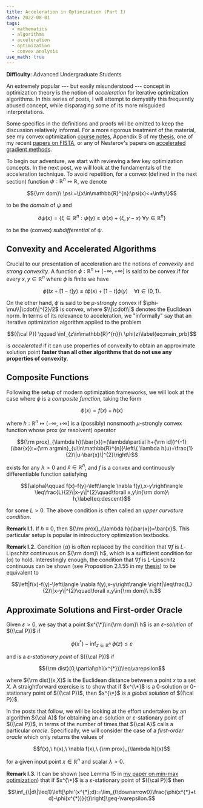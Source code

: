 ```yaml
---
title: Acceleration in Optimization (Part I)
date: 2022-08-01
tags: 
  - mathematics
  - algorithms
  - acceleration
  - optimization
  - convex analysis
use_math: true
---
```


**Difficulty**: Advanced Undergraduate Students

An extremely popular --- but easily misunderstood --- concept in optimization theory is the notion of *acceleration* for iterative optimization algorithms. In this series of posts, I will attempt to demystify this frequently abused concept, while disparaging some of its more misguided interpretations.

Some specifics in the definitions and proofs will be omitted to keep the discussion relatively informal. For a more rigorous treatment of the material, see my convex optimization [course notes](../files/notes/isye8813_MON_CouseNotes_W19.pdf), Appendix B of my [thesis](../files/publications/thesis_william_kong.pdf), one of my recent [papers on FISTA](../files/publications/fista.pdf), or any of Nesterov's papers on [accelerated gradient methods](https://link.springer.com/article/10.1007/s10107-012-0629-5).

To begin our adventure, we start with reviewing a few key optimization concepts. In the next post, we will look at the fundamentals of the acceleration technique. To avoid repetition, for a convex (defined in the next section) function $\psi:\mathbb{R}^{n}\mapsto\mathbb{R}$, we denote 

$${\rm dom}\ \psi:=\{x\in\mathbb{R}^{n}:\psi(x)<+\infty\}$$ 

to be the *domain* of $\psi$ and 

$$\partial\psi(x)=\{\xi\in\mathbb{R}^{n}:\psi(y)\geq\psi(x)+\langle \xi,y-x\rangle\ \forall y\in\mathbb{R}^{n}\}$$ 

to be the (convex) *subdifferential* of $\psi$.

## Convexity and Accelerated Algorithms

Crucial to our presentation of acceleration are the notions of *convexity* and *strong convexity*. A function $\phi:\mathbb{R}^{n}\mapsto(-\infty,+\infty]$ is said to be convex if for every $x,y\in\mathbb{R}^{n}$ where $\phi$ is finite we have 

$$\phi(tx+[1-t]y)\leq t\phi(x)+[1-t]\phi(y)\quad\forall t\in(0,1).$$ 

On the other hand, $\phi$ is said to be $\mu$-strongly convex if $\phi-\mu\\|\cdot\\|^{2}/2$ is convex, where $\\|\cdot\\|$ denotes the Euclidean norm. In terms of its relevance to acceleration, we "informally" say that an iterative optimization algorithm applied to the problem 

$$({\cal P}) \qquad \inf_{z\in\mathbb{R}^{n}}\ \phi(z)\label{eq:main_prb}$$ 

is *accelerated* if it can use properties of convexity to obtain an approximate solution point **faster than all other algorithms that do not use any properties of convexity**.

## Composite Functions

Following the setup of modern optimization frameworks, we will look at the case where $\phi$ is a *composite function,* taking the form 

$$\phi(x)=f(x)+h(x)$$ 

where $h:\mathbb{R}^{n}\mapsto(-\infty,+\infty]$ is a (possibly) nonsmooth $\mu$-strongly convex function whose prox (or resolvent) operator 

$${\rm prox}_{\lambda h}(\bar{x})=(\lambda\partial h+{\rm id})^{-1}(\bar{x}):={\rm argmin}_{u\in\mathbb{R}^{n}}\left\{ \lambda h(u)+\frac{1}{2}\|u-\bar{x}\|^{2}\right\}$$ 

exists for any $\lambda>0$ and $\bar{x}\in\mathbb{R}^{n}$, and $f$ is a convex and continuously differentiable function satisfying 

$$(\alpha)\qquad f(x)-f(y)-\left\langle \nabla f(y),x-y\right\rangle \leq\frac{L}{2}\|x-y\|^{2}\quad\forall x,y\in{\rm dom}\ h,\label{eq:descent}$$

 for some $L>0$. The above condition is often called an *upper curvature condition*.

**Remark I.1.** If $h\equiv0$, then ${\rm prox}_{\lambda h}(\bar{x})=\bar{x}$. This particular setup is popular in introductory optimization textbooks.

**Remark I.2.** Condition $(\alpha)$ is often replaced by the condition that $\nabla f$ is $L$-Lipschitz continuous on ${\rm dom}\ h$, which is a sufficient condition for $(\alpha)$ to hold. Interestingly enough, the condition that $\nabla f$ is $L$-Lipschitz continuous can be shown (see Proposition 2.1.55 in my [thesis](../files/publications/thesis_william_kong.pdf)) to be equivalent to 

$$\left|f(x)-f(y)-\left\langle \nabla f(y),x-y\right\rangle \right|\leq\frac{L}{2}\|x-y\|^{2}\quad\forall x,y\in{\rm dom}\ h.$$

## Approximate Solutions and First-order Oracle

Given $\varepsilon>0$, we say that a point $x^{\*}\in{\rm dom}\ h$ is an *$\varepsilon$-solution* of $({\cal P})$ if 

$$\phi(x^{*})-\inf_{z\in\mathbb{R}^{n}}\ \phi(z)\leq\varepsilon$$ 

and is a *$\varepsilon$-stationary point* of $({\cal P})$ if 

$${\rm dist}(0,\partial\phi(x^{*}))\leq\varepsilon$$ 

where ${\rm dist}(x,X)$ is the Euclidean distance between a point $x$ to a set $X$. A straightforward exercise is to show that if $x^{\*}$ is a 0-solution or 0-stationary point of $({\cal P})$, then $x^{\*}$ is a *global solution* of $({\cal P})$.

In the posts that follow, we will be looking at the effort undertaken by an algorithm ${\cal A}$ for obtaining an *$\varepsilon$*-solution or $\varepsilon$-stationary point of $({\cal P})$, in terms of the number of times that ${\cal A}$ calls a particular *oracle*. Specifically, we will consider the case of a *first-order oracle* which only returns the values of 

$$f(x),\ h(x),\ \nabla f(x),\ {\rm prox}_{\lambda h}(x)$$ 

for a given input point $x\in\mathbb{R}^{n}$ and scalar $\lambda>0$.

**Remark I.3.** It can be shown (see Lemma 15 in [my paper on min-max optimization](../files/publications/aipp_s.pdf)) that if $x^{\*}$ is a $\varepsilon$-stationary point of $({\cal P})$ then 

$$\inf_{\|d\|\leq1}\left[\phi'(x^{*};d):=\lim_{t\downarrow0}\frac{\phi(x^{*}+td)-\phi(x^{*})}{t}\right]\geq-\varepsilon.$$
